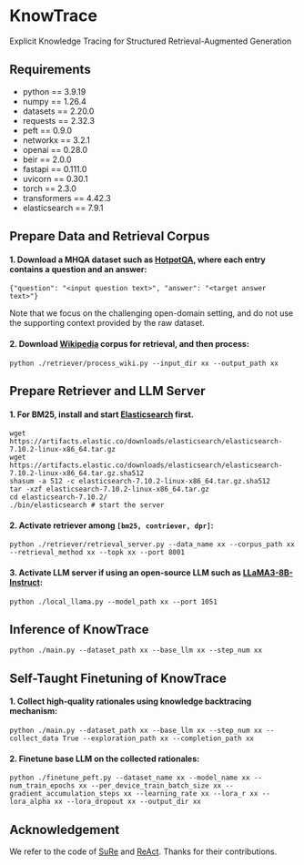 # KnowTrace
Explicit Knowledge Tracing for Structured Retrieval-Augmented Generation

## Requirements
- python == 3.9.19
- numpy == 1.26.4
- datasets == 2.20.0
- requests == 2.32.3
- peft == 0.9.0
- networkx == 3.2.1
- openai == 0.28.0
- beir == 2.0.0
- fastapi == 0.111.0
- uvicorn == 0.30.1
- torch == 2.3.0
- transformers == 4.42.3
- elasticsearch == 7.9.1

## Prepare Data and Retrieval Corpus
#### 1. Download a MHQA dataset such as [HotpotQA](https://hotpotqa.github.io), where each entry contains a question and an answer:
```
{"question": "<input question text>", "answer": "<target answer text>"}
```
Note that we focus on the challenging open-domain setting, and do not use the supporting context provided by the raw dataset.

#### 2. Download [Wikipedia](https://hotpotqa.github.io) corpus for retrieval, and then process:
```
python ./retriever/process_wiki.py --input_dir xx --output_path xx
```

## Prepare Retriever and LLM Server
#### 1. For BM25, install and start [Elasticsearch](https://www.elastic.co/guide/en/elasticsearch/reference/8.15/targz.html) first.
```
wget https://artifacts.elastic.co/downloads/elasticsearch/elasticsearch-7.10.2-linux-x86_64.tar.gz
wget https://artifacts.elastic.co/downloads/elasticsearch/elasticsearch-7.10.2-linux-x86_64.tar.gz.sha512
shasum -a 512 -c elasticsearch-7.10.2-linux-x86_64.tar.gz.sha512
tar -xzf elasticsearch-7.10.2-linux-x86_64.tar.gz
cd elasticsearch-7.10.2/
./bin/elasticsearch # start the server
```

#### 2. Activate retriever among `[bm25, contriever, dpr]`:
```
python ./retriever/retrieval_server.py --data_name xx --corpus_path xx --retrieval_method xx --topk xx --port 8001
```

#### 3. Activate LLM server if using an open-source LLM such as [LLaMA3-8B-Instruct](https://huggingface.co/meta-llama/Meta-Llama-3-8B-Instruct):
```
python ./local_llama.py --model_path xx --port 1051
```

## Inference of KnowTrace
```
python ./main.py --dataset_path xx --base_llm xx --step_num xx
```

## Self-Taught Finetuning of KnowTrace
#### 1. Collect high-quality rationales using knowledge backtracing mechanism:
```
python ./main.py --dataset_path xx --base_llm xx --step_num xx --collect_data True --exploration_path xx --completion_path xx
```

#### 2. Finetune base LLM on the collected rationales:
```
python ./finetune_peft.py --dataset_name xx --model_name xx --num_train_epochs xx --per_device_train_batch_size xx --gradient_accumulation_steps xx --learning_rate xx --lora_r xx --lora_alpha xx --lora_dropout xx --output_dir xx
```

## Acknowledgement
We refer to the code of [SuRe](https://github.com/bbuing9/ICLR24_SuRe) and [ReAct](https://github.com/ysymyth/ReAct). Thanks for their contributions.


